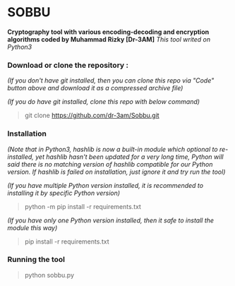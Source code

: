 # SOBBU
**Cryptography tool with various encoding-decoding and encryption algorithms coded by Muhammad Rizky [Dr-3AM]**
*This tool writed on Python3*

### Download or clone the repository :
*(If you don't have git installed, then you can clone this repo via "Code" button above and download it as a compressed archive file)*

*(If you do have git installed, clone this repo with below command)*
> git clone https://github.com/dr-3am/Sobbu.git

### Installation
*(Note that in Python3, hashlib is now a built-in module which optional to re-installed, yet hashlib hasn't been updated for a very long time, Python will said there is no matching version of hashlib compatible for our Python version. If hashlib is failed on installation, just ignore it and try run the tool)*

*(If you have multiple Python version installed, it is recommended to installing it by specific Python version)*
> python -m pip install -r requirements.txt

*(If you have only one Python version installed, then it safe to install the module this way)*
> pip install -r requirements.txt

### Running the tool
> python sobbu.py
